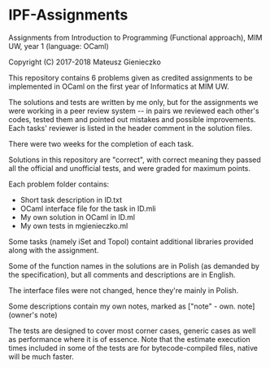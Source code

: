 # IPF-Assignments
Assignments from Introduction to Programming (Functional approach), 
MIM UW, year 1 (language: OCaml)

Copyright (C) 2017-2018 Mateusz Gienieczko

This repository contains 6 problems given as credited assignments
to be implemented in OCaml on the first year of Informatics at MIM UW.

The solutions and tests are written by me only, but for the assignments
we were working in a peer review system -- in pairs we reviewed each other's
codes, tested them and pointed out mistakes and possible improvements.
Each tasks' reviewer is listed in the header comment in the solution files.

There were two weeks for the completion of each task.

Solutions in this repository are "correct", with correct meaning they passed
all the official and unofficial tests, and were graded for maximum points.

Each problem folder contains:

- Short task description in ID.txt
- OCaml interface file for the task in ID.mli
- My own solution in OCaml in ID.ml
- My own tests in mgienieczko.ml

Some tasks (namely iSet and Topol) containt additional libraries
provided along with the assignment.

Some of the function names in the solutions are in Polish 
(as demanded by the specification), 
but all comments and descriptions are in English.

The interface files were not changed, hence they're mainly in Polish.

Some descriptions contain my own notes, marked as
["note" - own. note] (owner's note)

The tests are designed to cover most corner cases, generic cases as well as
performance where it is of essence. Note that the estimate execution times
included in some of the tests are for bytecode-compiled files, native will
be much faster.

